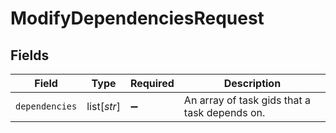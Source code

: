 # ModifyDependenciesRequest


## Fields

| Field                                         | Type                                          | Required                                      | Description                                   |
| --------------------------------------------- | --------------------------------------------- | --------------------------------------------- | --------------------------------------------- |
| `dependencies`                                | list[*str*]                                   | :heavy_minus_sign:                            | An array of task gids that a task depends on. |